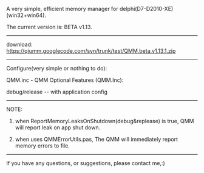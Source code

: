 A very simple, efficient memory manager for delphi(D7-D2010-XE)(win32+win64).

The current version is: BETA v1.13.

---

download:
https://qiumm.googlecode.com/svn/trunk/test/QMM.beta.v1.13.1.zip


---

Configure(very simple or nothing to do):

QMM.inc - QMM Optional Features (QMM.Inc):

debug/release      -- with application config

---


NOTE:

1. when ReportMemoryLeaksOnShutdown(debug&replease) is true, QMM will report leak on app shut down.

2. when uses QMMErrorUtils.pas, The QMM will immediately report memory errors to file.

---


If you have any questions, or suggestions, please contact me,:)